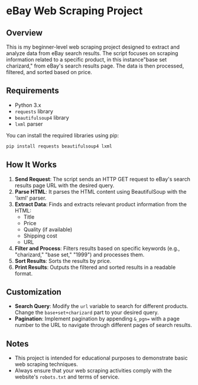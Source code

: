 # eBay Web Scraping Project

## Overview

This is my beginner-level web scraping project designed to extract and analyze data from eBay search results. The script focuses on scraping information related to a specific product, in this instance"base set charizard," from eBay's search results page. The data is then processed, filtered, and sorted based on price.

## Requirements

- Python 3.x
- `requests` library
- `beautifulsoup4` library
- `lxml` parser

You can install the required libraries using pip:

```sh
pip install requests beautifulsoup4 lxml
```

## How It Works

1. **Send Request**: The script sends an HTTP GET request to eBay's search results page URL with the desired query.
2. **Parse HTML**: It parses the HTML content using BeautifulSoup with the 'lxml' parser.
3. **Extract Data**: Finds and extracts relevant product information from the HTML:
   - Title
   - Price
   - Quality (if available)
   - Shipping cost
   - URL
4. **Filter and Process**: Filters results based on specific keywords (e.g., "charizard," "base set," "1999") and processes them.
5. **Sort Results**: Sorts the results by price.
6. **Print Results**: Outputs the filtered and sorted results in a readable format.

## Customization

- **Search Query**: Modify the `url` variable to search for different products. Change the `base+set+charizard` part to your desired query.
- **Pagination**: Implement pagination by appending `&_pgn=` with a page number to the URL to navigate through different pages of search results.

## Notes

- This project is intended for educational purposes to demonstrate basic web scraping techniques.
- Always ensure that your web scraping activities comply with the website's `robots.txt` and terms of service.


